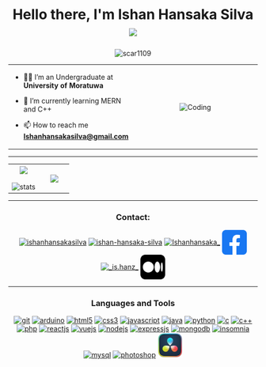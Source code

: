 <h1 align="center">Hello there, I'm Ishan Hansaka Silva <img src='https://raw.githubusercontent.com/MartinHeinz/MartinHeinz/master/wave.gif' height= 35px></h1>

<!--- profile veiws -->
<p align="center">
  <img width="120px" heigth="120px" src="https://komarev.com/ghpvc/?username=IshanHansaka&label=Profile%20views&color=0e75b6&style=flat" alt="scar1109" />
</p>

<!--- About -->
<table align="center">
  <tr>
    <td width="50%" align="left">

- 🧑‍🎓 I’m an Undergraduate at **University of Moratuwa**
  
-  🌱 I’m currently learning MERN and C++
  
- 📫 How to reach me **Ishanhansakasilva@gmail.com**
  
    </td>
    <td width="50%" align="center">
      <img align="center" alt="Coding" width="250" src="https://github.com/7oSkaaa/7oSkaaa/blob/main/Images/Right_Side.gif?raw=true">
    </td>
  </tr>
</table>

---

<!--- stats -->
<table align="center">
  <tr border="none">
    <td width="50%" align="center">
      <img  align="center"  src="https://github-readme-stats.vercel.app/api?username=IshanHansaka&theme=dark&show_icons=true&count_private=true" />
      <br><br>
      <img  title="🔥 Get streak stats for your profile at git.io/streak-stats" alt = "stats" src="https://github-readme-streak-stats.herokuapp.com/?user=IshanHansaka&theme=dark&hide_border=false" /> 
    </td>
    <td width="50%" align="center">
      <img align="center" src="https://github-readme-stats.anuraghazra1.vercel.app/api/top-langs/?username=IshanHansaka&theme=dark&hide_border=false&no-bg=true&no-frame=true&langs_count=10"/>
    </td>
  </tr>
</table>

---

<h3 align="center">Contact:</h3>
<p align="center">
<a href="https://www.linkedin.com/in/ishanhansakasilva" target="blank"><img align="center" src="https://github.com/IshanHansaka/skill-icons/blob/main/icons/LinkedIn.svg" alt="ishanhansakasilva" height="50" width="50" /></a>
<a href="https://stackoverflow.com/users/22502508/ishan-hansaka-silva" target="blank"><img align="center" src="https://raw.githubusercontent.com/rahuldkjain/github-profile-readme-generator/master/src/images/icons/Social/stack-overflow.svg" alt="ishan-hansaka-silva" height="50" width="50" /></a>
<a href="https://twitter.com/Ishanhansaka_" target="blank"><img align="center" src="https://github.com/IshanHansaka/skill-icons/blob/main/icons/Twitter.svg" alt="Ishanhansaka_" height="50" width="50" /></a>
<a href="https://web.facebook.com/IshanHansakaSilva" target="blank"><img align="center" src="https://github.com/IshanHansaka/skill-icons/blob/IshanHansaka/icons/fb.svg" alt="Ishan Hansaka Silva" height="50" width="50" /></a>
<a href="https://www.instagram.com/_is.hanz_/" target="blank"><img align="center" src="https://github.com/IshanHansaka/skill-icons/blob/main/icons/Instagram.svg" alt="_is.hanz_" height="50" width="50" /></a>
<a href="https://medium.com/@ishanhansakasilva" target="blank"><img align="center" src="https://github.com/IshanHansaka/skill-icons/blob/IshanHansaka/icons/medium-.svg" alt="@ishanhansakasilva" height="50" width="50" /></a>
</p>

---

<h3 align="center">Languages and Tools</h3>
<p align="center"> 
  <a href="https://git-scm.com/" target="_blank" rel="noreferrer"> <img src="https://github.com/IshanHansaka/skill-icons/blob/main/icons/Git.svg" alt="git" width="50" height="50"/></a>
  <a href="https://www.arduino.cc/" target="_blank" rel="noreferrer"> <img src="https://github.com/IshanHansaka/skill-icons/blob/main/icons/Arduino.svg" alt="arduino" width="50" height="50"/></a> 
  <a href="https://www.w3.org/html/" target="_blank" rel="noreferrer"> <img src="https://github.com/IshanHansaka/skill-icons/blob/main/icons/HTML.svg" alt="html5" width="50" height="50"/></a>
  <a href="https://www.w3schools.com/css/" target="_blank" rel="noreferrer"> <img src="https://github.com/IshanHansaka/skill-icons/blob/main/icons/CSS.svg" alt="css3" width="50" height="50"/></a> 
  <a href="https://developer.mozilla.org/en-US/docs/Web/JavaScript" target="_blank" rel="noreferrer"> <img src="https://github.com/IshanHansaka/skill-icons/blob/main/icons/JavaScript.svg" alt="javascript" width="50" height="50"/></a> 
  <a href="https://www.java.com" target="_blank" rel="noreferrer"> <img src="https://github.com/IshanHansaka/skill-icons/blob/main/icons/Java-Dark.svg" alt="java" width="50" height="50"/></a> 
  <a href="https://www.python.org/" target="_blank" rel="noreferrer"> <img src="https://github.com/IshanHansaka/skill-icons/blob/main/icons/Python-Light.svg" alt="python" width="50" height="50"/></a> 
  <a href="https://www.cprogramming.com/" target="_blank" rel="noreferrer"> <img src="https://github.com/IshanHansaka/skill-icons/blob/main/icons/C.svg" alt="c" width="50" height="50"/></a> 
  <a href="https://www.w3schools.com/cpp/" target="_blank" rel="noreferrer"> <img src="https://github.com/IshanHansaka/skill-icons/blob/main/icons/CPP.svg" alt="c++" width="50" height="50"/></a>
  <a href="https://www.php.net/" target="_blank" rel="noreferrer"> <img src="https://github.com/IshanHansaka/skill-icons/blob/main/icons/PHP-Dark.svg" alt="php" width="50" height="50"/></a>
  <a href="https://react.dev" target="_blank" rel="noreferrer"> <img src="https://github.com/IshanHansaka/skill-icons/blob/main/icons/React-Dark.svg" alt="reactjs" width="50" height="50"/></a>
  <a href="https://vuejs.org/" target="_blank" rel="noreferrer"> <img src="https://github.com/IshanHansaka/skill-icons/blob/main/icons/VueJS-Dark.svg" alt="vuejs" width="50" height="50"/></a>
  <a href="https://nodejs.org/ent" target="_blank" rel="noreferrer"> <img src="https://github.com/IshanHansaka/skill-icons/blob/main/icons/NodeJS-Dark.svg" alt="nodejs" width="50" height="50"/></a>
  <a href="https://expressjs.com" target="_blank" rel="noreferrer"> <img src="https://github.com/IshanHansaka/skill-icons/blob/main/icons/ExpressJS-Dark.svg" alt="expressjs" width="50" height="50"/></a>
  <a href="https://www.mongodb.com/lp/cloud/atlas/try4?utm_source=google&utm_campaign=search_gs_pl_evergreen_atlas_core_prosp-brand_gic-null_apac-lk_ps-all_desktop_eng_lead&utm_term=mongodb&utm_medium=cpc_paid_search&utm_ad=e&utm_ad_campaign_id=12212624368&adgroup=115749715143&cq_cmp=12212624368&gad_source=1&gclid=CjwKCAjwl4yyBhAgEiwADSEjeAe03tJu6YgRFHo7Jwm3nk-8ZeJ_Ew7SZnV-5S3-NiZmYPGLEiC3nBoCDpoQAvD_BwE" target="_blank" rel="noreferrer"> <img src="https://github.com/IshanHansaka/skill-icons/blob/main/icons/MongoDB.svg" alt="mongodb" width="50" height="50"/></a>
  <a href="https://docs.insomnia.rest/" target="_blank" rel="noreferrer"> <img src="https://www.svgrepo.com/show/353904/insomnia.svg" alt="insomnia" width="50" height="50"/></a> 
  <a href="https://www.mysql.com/" target="_blank" rel="noreferrer"> <img src="https://github.com/IshanHansaka/skill-icons/blob/main/icons/MySQL-Light.svg" alt="mysql" width="50" height="50"/></a>
  <a href="https://www.photoshop.com/en" target="_blank" rel="noreferrer"> <img src="https://github.com/IshanHansaka/skill-icons/blob/main/icons/Photoshop.svg" alt="photoshop" width="50" height="50"/></a>
  <a href="https://www.blackmagicdesign.com/products/davinciresolve" target="_blank" rel="noreferrer"><img src="https://github.com/Scar1109/skill-icons/blob/Scar1109/icons/DavinchiResolve.svg" alt="DavinchiResolve" width="50" height="50"/></a>
  
<!---
---https://github.com/IshanHansaka/skill-icons/blob/main/icons/React-Dark.svg

<h3 align="center">Support:</h3>

-->
